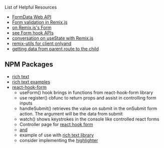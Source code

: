 List of Helpful Resources

- [FormData Web API](https://developer.mozilla.org/en-US/docs/Web/API/FormData)
- [Form validation in Remix.js](https://blog.logrocket.com/how-to-validate-forms-remix/)
- [on Remix.js's Form](https://dev.to/zachtylr21/stable-forms-in-remix-226p)
- [see Form hook APIs](https://betterprogramming.pub/mastering-remix-forms-615cab9a274d)
- [conversation on useState with Remix.js](https://stackoverflow.com/questions/71005650/handling-ui-state-in-remix-run)
- [remix-utils for client only](https://github.com/sergiodxa/remix-utils#clientonly)[and](https://github.com/sergiodxa/remix-utils#usehydrated)
- [getting data from parent route to the child](https://spin.atomicobject.com/2023/01/26/remix-routing/)

## NPM Packages

- [rich text](https://github.com/inokawa/rich-textarea)
- [rich text examples](https://github.com/inokawa/rich-textarea/tree/982c733331997d7605e05a08c8676e844c3671d7/stories)
- [react-hook-form](https://react-hook-form.com/get-started)
  - useForm() hook brings in functions from react-hook-form library
  - use register() cbfunc to return props and assist in controlling form inputs
  - handleSubmit() retrieves the value on submit in the onSubmit form action. The argument will be the data from submit
  - watch() shows keystrokes in the console like controlled react forms
  - Controller page for [react hook form](https://www.react-hook-form.com/api/usecontroller/controller/)
  - [and](https://react-hook-form.com/get-started#IntegratingControlledInputs)
  - example of use with [rich text library](https://github.com/inokawa/rich-textarea/blob/982c733331997d7605e05a08c8676e844c3671d7/stories/form-libraries/WithReactHookForm.stories.tsx)
  - consider implementing the [highlighter](https://www.npmjs.com/package/react-highlight-words)
